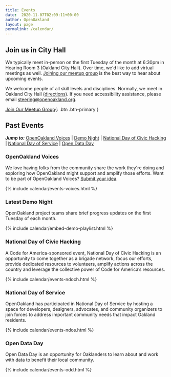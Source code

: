 ```yaml
---
title: Events
date:  2020-11-07T02:09:11+00:00
author: OpenOakland
layout: page
permalink: /calendar/
---
```


## Join us in City Hall

We typically meet in-person on the first Tuesday of the month at 6:30pm in Hearing Room 3 (Oakland City Hall). Over time, we'd like to add virtual meetings as well. [Joining our meetup group](https://www.meetup.com/OpenOakland/events/) is the best way to hear about upcoming events.

We welcome people of all skill levels and disciplines. Normally, we meet in Oakland City Hall ([directions](https://goo.gl/maps/YTNkpZcb7Sy936w88)). If you need accessibility assistance, please email steering@openoakland.org.

[Join Our Meetup Group](https://www.meetup.com/OpenOakland/events/){: .btn .btn-primary }


## Past Events

***Jump to:***
[OpenOakland Voices](#openoakland-voices) | [Demo Night](#latest-demo-night) | [National Day of Civic Hacking](#national-day-of-civic-hacking) | [National Day of Service](#national-day-of-service) | [Open Data Day](#open-data-day)


### OpenOakland Voices
We love having folks from the community share the work they're doing and exploring how OpenOakland might support and amplify those efforts. Want to be part of OpenOakland Voices? [Submit your idea](/suggest-speaker/).

{% include calendar/events-voices.html %}

### Latest Demo Night
OpenOakland project teams share brief progress updates on the first Tuesday of each month.

{% include calendar/embed-demo-playlist.html %}

### National Day of Civic Hacking
A Code for America-sponsored event, National Day of Civic Hacking is an opportunity to come together as a brigade network, focus our efforts, provide dedicated resources to volunteers, amplify actions across the country and leverage the collective power of Code for America’s resources.

{% include calendar/events-ndoch.html %}

### National Day of Service
OpenOakland has participated in National Day of Service by hosting a space for developers, designers, advocates, and community organizers to join forces to address important community needs that impact Oakland residents.

{% include calendar/events-ndos.html %}

### Open Data Day
Open Data Day is an opportunity for Oaklanders to learn about and work with data to benefit their local community.

{% include calendar/events-odd.html %}
